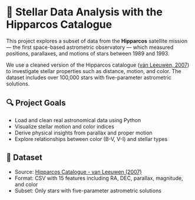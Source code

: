 # 🌌 Stellar Data Analysis with the Hipparcos Catalogue

This project explores a subset of data from the **Hipparcos** satellite mission — the first space-based astrometric observatory — which measured positions, parallaxes, and motions of stars between 1989 and 1993.

We use a cleaned version of the Hipparcos catalogue ([van Leeuwen, 2007](https://arxiv.org/pdf/0708.1752.pdf)) to investigate stellar properties such as distance, motion, and color. The dataset includes over 100,000 stars with five-parameter astrometric solutions.

## 🔍 Project Goals

- Load and clean real astronomical data using Python
- Visualize stellar motion and color indices
- Derive physical insights from parallax and proper motion
- Explore relationships between color (B-V, V-I) and stellar types

## 📁 Dataset

- Source: [Hipparcos Catalogue - van Leeuwen (2007)](https://vizier.u-strasbg.fr/viz-bin/VizieR-3?-source=I/311/hip2)
- Format: CSV with 15 features including RA, DEC, parallax, magnitude, and color
- Subset: Only stars with five-parameter astrometric solutions



